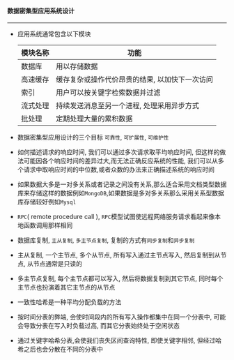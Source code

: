 #### 数据密集型应用系统设计

------

- 应用系统通常包含以下模块

  | 模块名称 | 功能                                           |
  | -------- | ---------------------------------------------- |
  | 数据库   | 用以存储数据                                   |
  | 高速缓存 | 缓存复杂或操作代价昂贵的结果, 以加快下一次访问 |
  | 索引     | 用户可以按关键字检索数据并过滤                 |
  | 流式处理 | 持续发送消息至另一个进程, 处理采用异步方式     |
  | 批处理   | 定期处理大量的累积数据                         |

- 数据密集型应用设计的三个目标 `可靠性`, `可扩展性`, `可维护性`

- 如何描述请求的响应时间, 我们可以通过多次请求取平均响应时间, 但这样的做法可能因各个响应时间的差异过大,而无法正确反应系统的性能, 我们可以从多个请求中取响应时间的中位数,或者众数的办法来正确描述系统的响应时间

- 如果数据大多是一对多关系或者记录之间没有关系,那么适合采用文档类型数据库来存储这样的数据例如`MongoDB`,如果数据是多对多关系那么采用关系型数据库存储较好例如`Mysql`

- `RPC`( remote procedure call ), `RPC`模型试图使远程网络服务请求看起来像本地函数调用那样相同

- 数据库复制, `主从复制`, `多主节点复制`, 复制的方式有`同步复制`和`异步复制`

- 主从复制, 一个主节点, 多个从节点, 所有写入通过主节点写入, 然后复制到从节点, 从节点通常是只读的

- 多主节点复制, 每个主节点都可以写入, 然后将数据复制到其它节点, 同时每个主节点也扮演着其它主节点的从节点

- 一致性哈希是一种平均分配负载的方法

- 按时间分表的弊端, 会使时间段内的所有写入操作都集中在同一个分表中, 可能会导致分表在写入时负载过高, 而其它分表始终处于空闲状态

- 通过关键字哈希分表,会使我们丧失区间查询特性, 即使关键字相邻, 但经过哈希之后也会分散在不同的分表中

